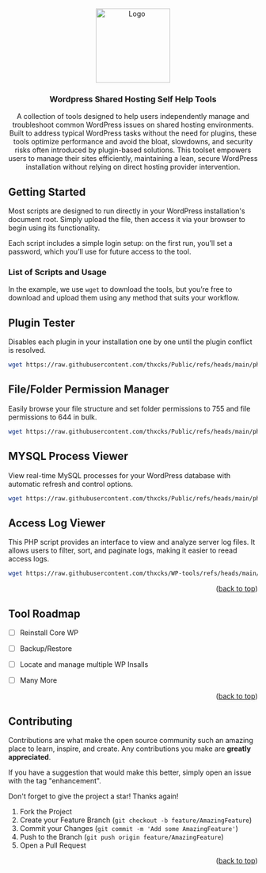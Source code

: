 <!-- Improved compatibility of back to top link: See: https://github.com/othneildrew/Best-README-Template/pull/73 -->
<a id="readme-top"></a>


<!-- PROJECT LOGO -->
<br />
<div align="center">
  <a href="https://github.com/thxcks/WP-tools">
    <img src="https://i.ibb.co/SXjCbVw/wp-toolkits-nobg.png" alt="Logo" width="150" height="150">
  </a>

<h3 align="center">Wordpress Shared Hosting Self Help Tools</h3>

  <p align="center">
A collection of tools designed to help users independently manage and troubleshoot common WordPress issues on shared hosting environments. Built to address typical WordPress tasks without the need for plugins, these tools optimize performance and avoid the bloat, slowdowns, and security risks often introduced by plugin-based solutions. This toolset empowers users to manage their sites efficiently, maintaining a lean, secure WordPress installation without relying on direct hosting provider intervention.  </p>
</div>



<!-- GETTING STARTED -->
## Getting Started

Most scripts are designed to run directly in your WordPress installation's document root. Simply upload the file, then access it via your browser to begin using its functionality.

Each script includes a simple login setup: on the first run, you’ll set a password, which you’ll use for future access to the tool.

### List of Scripts and Usage

In the example, we use `wget` to download the tools, but you’re free to download and upload them using any method that suits your workflow.

<h2>Plugin Tester</h2>
<p>Disables each plugin in your installation one by one until the plugin conflict is resolved.</p>

  ```sh
  wget https://raw.githubusercontent.com/thxcks/Public/refs/heads/main/php/plugin-tester.php
  ```

<h2>File/Folder Permission Manager</h2>
<p>Easily browse your file structure and set folder permissions to 755 and file permissions to 644 in bulk.</p>

  ```sh
  wget https://raw.githubusercontent.com/thxcks/Public/refs/heads/main/php/plugin-tester.php
  ```

<h2>MYSQL Process Viewer</h2>
<p>View real-time MySQL processes for your WordPress database with automatic refresh and control options.</p>

  ```sh
  wget https://raw.githubusercontent.com/thxcks/Public/refs/heads/main/php/plugin-tester.php
  ```

<h2>Access Log Viewer</h2>
<p>This PHP script provides an interface to view and analyze server log files. It allows users to filter, sort, and paginate logs, making it easier to reead access logs.</p>

  ```sh
  wget https://raw.githubusercontent.com/thxcks/WP-tools/refs/heads/main/php/log-viewer.php
  ```


<p align="right">(<a href="#readme-top">back to top</a>)</p>


<!-- ROADMAP -->
## Tool Roadmap

- [ ] Reinstall Core WP
- [ ] Backup/Restore
- [ ] Locate and manage multiple WP Insalls
- [ ] Many More


<p align="right">(<a href="#readme-top">back to top</a>)</p>



<!-- CONTRIBUTING -->
## Contributing

Contributions are what make the open source community such an amazing place to learn, inspire, and create. Any contributions you make are **greatly appreciated**.

If you have a suggestion that would make this better, simply open an issue with the tag "enhancement".

Don't forget to give the project a star! Thanks again!

1. Fork the Project
2. Create your Feature Branch (`git checkout -b feature/AmazingFeature`)
3. Commit your Changes (`git commit -m 'Add some AmazingFeature'`)
4. Push to the Branch (`git push origin feature/AmazingFeature`)
5. Open a Pull Request

<p align="right">(<a href="#readme-top">back to top</a>)</p>
